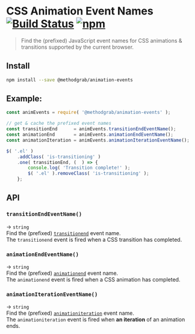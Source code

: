# CSS Animation Event Names [![Build Status](https://travis-ci.org/MethodGrab/animation-events.svg?branch=master)](https://travis-ci.org/MethodGrab/animation-events) [![npm](https://img.shields.io/npm/v/@methodgrab/animation-events.svg)](https://www.npmjs.com/package/@methodgrab/animation-events)
> Find the (prefixed) JavaScript event names for CSS animations & transitions supported by the current browser.


## Install
```bash
npm install --save @methodgrab/animation-events
```


## Example:
```js
const animEvents = require( '@methodgrab/animation-events' );

// get & cache the prefixed event names
const transitionEnd      = animEvents.transitionEndEventName();
const animationEnd       = animEvents.animationEndEventName();
const animationIteration = animEvents.animationIterationEventName();

$( '.el' )
	.addClass( 'is-transitioning' )
	.one( transitionEnd, (  ) => {
		console.log( 'Transition complete!' );
		$( '.el' ).removeClass( 'is-transitioning' );
	};
```


## API

### `transitionEndEventName()`
→ `string`  
Find the (prefixed) [`transitionend`](https://developer.mozilla.org/en-US/docs/Web/Events/transitionend) event name.  
The `transitionend` event is fired when a CSS transition has completed.


### `animationEndEventName()`
→ `string`  
Find the (prefixed) [`animationend`](https://developer.mozilla.org/en-US/docs/Web/Events/animationend) event name.  
The `animationend` event is fired when a CSS animation has completed.


### `animationIterationEventName()`
→ `string`  
Find the (prefixed) [`animationiteration`](https://developer.mozilla.org/en-US/docs/Web/Events/animationiteration) event name.  
The `animationiteration` event is fired when **an iteration** of an animation ends.
